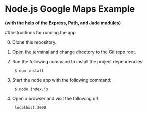 # Node.js Google Maps Example
**(with the help of the Express, Path, and Jade modules)**

##Instructions for running the app

0. Clone this repository.
1. Open the terminal and change directory to the Git repo root.
2. Run the following command to install the project dependencies:

        $ npm install
3. Start the node app with the following command:

        $ node index.js
4. Open a browser and visit the following url:

        localhost:3000

